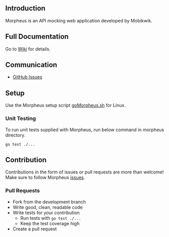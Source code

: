 
## Introduction

Morpheus is an API mocking web application developed by Mobikwik.

## Full Documentation

Go to [Wiki](https://github.com/Mobikwik/morpheus/wiki) for details.

## Communication

- [GitHub Issues](https://github.com/Mobikwik/morpheus/issues)

## Setup

Use the Morpheus setup script [goMorpheus.sh](https://github.com/Mobikwik/morpheus/blob/master/goMorpheus.sh) for Linux.

### Unit Testing

To run unit tests supplied with Morpheus, run below command in morpheus directory.

```
go test ./...
```

## Contribution
Contributions in the form of issues or pull requests are more than welcome! Make sure to follow Morpheus [issues](https://github.com/Mobikwik/morpheus/issues).

### Pull Requests

- Fork from the development branch
- Write good, clean, readable code
- Write tests for your contribution
    + Run tests with `go test ./...`
    + Keep the test coverage high
- Create a pull request

